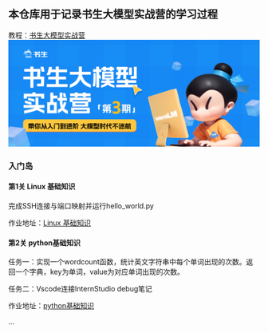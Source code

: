 

## 本仓库用于记录书生大模型实战营的学习过程

教程：[书生大模型实战营](https://github.com/InternLM/Tutorial)
![书生大模型实战营](./data/1.png "书生大模型实战营")

### 入门岛

#### 第1关 Linux 基础知识

完成SSH连接与端口映射并运行hello_world.py

作业地址：[Linux 基础知识](https://editor.csdn.net/md/?articleId=140424697)

#### 第2关 python基础知识
任务一：实现一个wordcount函数，统计英文字符串中每个单词出现的次数。返回一个字典，key为单词，value为对应单词出现的次数。

任务二：Vscode连接InternStudio debug笔记

作业地址：[python基础知识](https://editor.csdn.net/md/?articleId=140577170)

...

